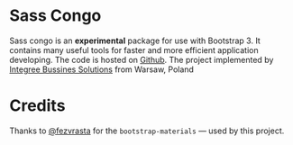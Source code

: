 # Sass Congo

Sass congo is an **experimental** package for use with Bootstrap 3. It contains many useful tools for faster and more efficient application developing. The code is hosted on [Github](https://github.com/integree/sass-congo>).
The project implemented by [Integree Bussines Solutions](http://www.integree.pl) from Warsaw, Poland

# Credits

Thanks to [@fezvrasta](https://github.com/FezVrasta) for the ``bootstrap-materials`` — used by this project.

